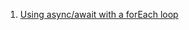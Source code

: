 1. [Using async/await with a forEach loop](https://stackoverflow.com/questions/37576685/using-async-await-with-a-foreach-loop)
